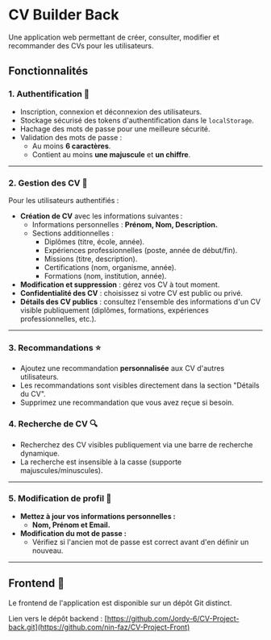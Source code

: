 # CV Builder Back

Une application web permettant de créer, consulter, modifier et recommander des CVs pour les utilisateurs.

## Fonctionnalités

### 1. Authentification 🔐
- Inscription, connexion et déconnexion des utilisateurs.
- Stockage sécurisé des tokens d'authentification dans le `localStorage`.
- Hachage des mots de passe pour une meilleure sécurité.
- Validation des mots de passe :
  - Au moins **6 caractères**.
  - Contient au moins **une majuscule** et **un chiffre**.

---

### 2. Gestion des CV 📝
Pour les utilisateurs authentifiés :  

- **Création de CV** avec les informations suivantes :
  - Informations personnelles : **Prénom, Nom, Description.**
  - Sections additionnelles : 
    - Diplômes (titre, école, année).
    - Expériences professionnelles (poste, année de début/fin).
    - Missions (titre, description).
    - Certifications (nom, organisme, année).
    - Formations (nom, institution, année).
- **Modification et suppression** : gérez vos CV à tout moment.
- **Confidentialité des CV** : choisissez si votre CV est public ou privé.
- **Détails des CV publics** : consultez l'ensemble des informations d'un CV visible publiquement (diplômes, formations, expériences professionnelles, etc.).

---

### 3. Recommandations ⭐
- Ajoutez une recommandation **personnalisée** aux CV d'autres utilisateurs.
- Les recommandations sont visibles directement dans la section "Détails du CV".
- Supprimez une recommandation que vous avez reçue si besoin.


### 4. Recherche de CV 🔍
- Recherchez des CV visibles publiquement via une barre de recherche dynamique.
- La recherche est insensible à la casse (supporte majuscules/minuscules).

---

### 5. Modification de profil 👤
- **Mettez à jour vos informations personnelles :**
  - **Nom, Prénom et Email.**
- **Modification du mot de passe :**
  - Vérifiez si l'ancien mot de passe est correct avant d'en définir un nouveau.

---

## Frontend 🚀
Le frontend de l'application est disponible sur un dépôt Git distinct.

Lien vers le dépôt backend : [https://github.com/Jordy-6/CV-Project-back.git](https://github.com/nin-faz/CV-Project-Front)
